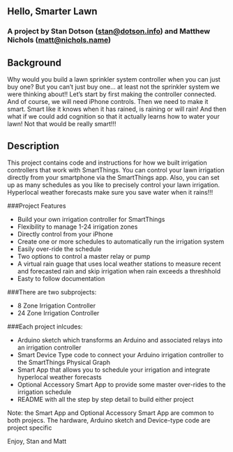 ## **Hello, Smarter Lawn**

### **A project by Stan Dotson (stan@dotson.info) and Matthew Nichols (matt@nichols.name)**

## Background

Why would you build a lawn sprinkler system controller when you can just buy one?  But you can’t just buy one... at least not the sprinkler system we were thinking about!!  Let’s start by first making the controller connected.  And of course, we will need iPhone controls.  Then we need to make it smart.  Smart like it knows when it has rained, is raining or will rain!   And then what if we could add cognition so that it actually learns how to water your lawn!  Not that would be really smart!!!


## Description

This project contains code and instructions for how we built irrigation controllers that work with SmartThings.  You can control your lawn irrigation directly from your smartphone via the SmartThings app.  Also, you can set up as many schedules as you like to precisely control your lawn irrigation.  Hyperlocal weather forecasts make sure you save water when it rains!!!

###Project Features
* Build your own irrigation controller for SmartThings
* Flexibility to manage 1-24 irrigation zones
* Directly control from your iPhone
* Create one or more schedules to automatically run the irrigation system
* Easily over-ride the schedule
* Two options to control a master relay or pump
* A virtual rain guage that uses local weather stations to measure recent and forecasted rain and skip irrigation when rain exceeds a threshhold
* Easty to follow documentation

###There are two subprojects:
* 8 Zone Irrigation Controller
* 24 Zone Irrigation Controller


###Each project inlcudes:
* Arduino sketch which transforms an Arduino and associated relays into an irrigation controller
* Smart Device Type code to connect your Arduino irrigation controller to the SmartThings Physical Graph
* Smart App that allows you to schedule your irrigation and integrate hyperlocal weather forecasts
* Optional Accessory Smart App to provide some master over-rides to the irrigation schedule
* README with all the step by step detail to build either project

Note: the Smart App and Optional Accessory Smart App are common to both projecs.   The hardware, Arduino sketch and Device-type code are project specific

Enjoy,
Stan and Matt

